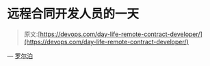 # 远程合同开发人员的一天

> 原文:[https://devops.com/day-life-remote-contract-developer/](https://devops.com/day-life-remote-contract-developer/)

— [罗尔泊](https://devops.com/author/breselman/)